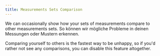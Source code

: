 ```yaml
---
title: Measurements Sets Comparison
---
```


We can occasionally show how your sets of measurements compare to other measurements sets. So können wir mögliche Probleme in deinen Messungen oder Mustern erkennen.

Comparing yourself to others is the fastest way to be unhappy, so if you'd rather not see any comparisons, you can disable this feature altogether.
